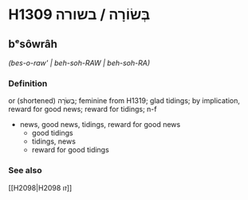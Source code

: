 # H1309 בְּשׂוֹרָה / בשורה

## bᵉsôwrâh

_(bes-o-raw' | beh-soh-RAW | beh-soh-RA)_

### Definition

or (shortened) בְּשֹׂרָה; feminine from H1319; glad tidings; by implication, reward for good news; reward for tidings; n-f

- news, good news, tidings, reward for good news
  - good tidings
  - tidings, news
  - reward for good tidings

### See also

[[H2098|H2098 זו]]
